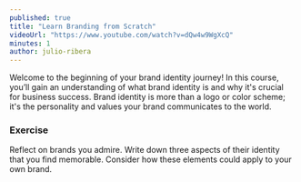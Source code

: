 ```yaml
---
published: true
title: "Learn Branding from Scratch"
videoUrl: "https://www.youtube.com/watch?v=dQw4w9WgXcQ"
minutes: 1
author: julio-ribera
---
```


Welcome to the beginning of your brand identity journey! In this course, you’ll gain an understanding of what brand identity is and why it's crucial for business success. Brand identity is more than a logo or color scheme; it's the personality and values your brand communicates to the world.

### Exercise

Reflect on brands you admire. Write down three aspects of their identity that you find memorable. Consider how these elements could apply to your own brand.
